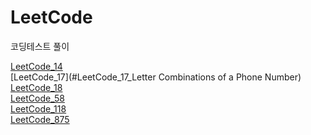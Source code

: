 # LeetCode
코딩테스트 풀이

[LeetCode_14](#LeetCode_14_Longest)
<br>
[LeetCode_17](#LeetCode_17_Letter Combinations of a Phone Number)
<br>
[LeetCode_18](#LeetCode_18_4Sum)
<br>
[LeetCode_58](#LeetCode_58)
<br>
[LeetCode_118](#LectCode_118_Pascal)
<br>
[LeetCode_875](#LeetCode_875)
<br>

